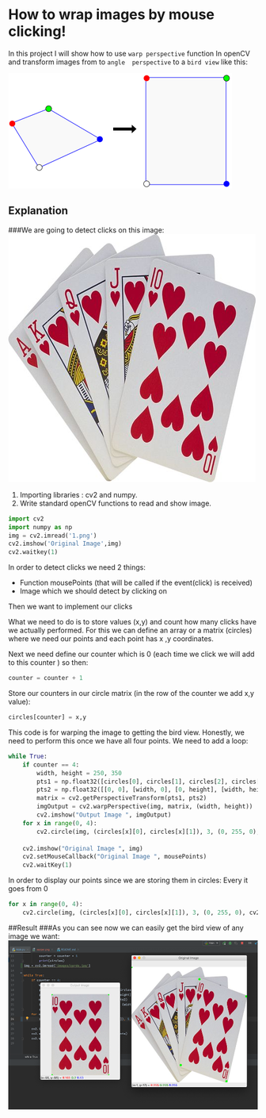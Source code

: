 # How to wrap images by mouse clicking!
In this project I will  show how to use `warp perspective` function
 In openCV and transform images from to `angle 
 perspective` to a `bird view` like this:
 
 
 ![](images/warper.png)

## Explanation
###We are going to detect clicks on this image:
![](images/cards.jpg)

1. Importing libraries : cv2 and numpy.
2. Write standard openCV functions to read and show image.
``` python
import cv2
import numpy as np
img = cv2.imread('1.png')
cv2.imshow('Original Image',img)
cv2.waitkey(1)
```
In order to detect clicks we need 2 things:
- Function mousePoints (that will be called if the event(click) is received)
- Image which we should detect by clicking on

Then we want to implement our clicks

What we need to do is to store values (x,y) and count how many 
clicks have we actually performed.
For this we can define an array or a 
matrix (circles) where we need our points  and  each point has x ,y coordinates.

Next we need define our counter which is 0 (each time we click we will add to this counter ) so then:
``` python
counter = counter + 1
```
Store our counters in our circle matrix (in the row of the counter we add x,y value):
```python
circles[counter] = x,y 
```
This code is for warping the image to getting the bird view. Honestly, we need to perform this once we have all four points. We need to add a loop:
```python
while True:
    if counter == 4:
        width, height = 250, 350
        pts1 = np.float32([circles[0], circles[1], circles[2], circles[3]])
        pts2 = np.float32([[0, 0], [width, 0], [0, height], [width, height]])
        matrix = cv2.getPerspectiveTransform(pts1, pts2)
        imgOutput = cv2.warpPerspective(img, matrix, (width, height))
        cv2.imshow("Output Image ", imgOutput)
    for x in range(0, 4):
        cv2.circle(img, (circles[x][0], circles[x][1]), 3, (0, 255, 0), cv2.FILLED)

    cv2.imshow("Original Image ", img)
    cv2.setMouseCallback("Original Image ", mousePoints)
    cv2.waitKey(1)
```
In order to display our points since we are storing them in circles:
Every it goes from 0
```python
for x in range(0, 4):
    cv2.circle(img, (circles[x][0], circles[x][1]), 3, (0, 255, 0), cv2.FILLED)
```
##Result
###As you can see now we can easily get the bird view of any image we want:
 ![](images/result.png)